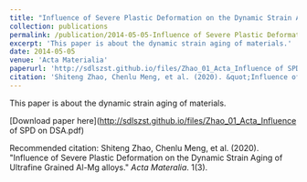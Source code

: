 ```yaml
---
title: "Influence of Severe Plastic Deformation on the Dynamic Strain Aging of Ultrafine Grained Al-Mg alloys"
collection: publications
permalink: /publication/2014-05-05-Influence of Severe Plastic Deformation on the Dynamic Strain Aging of Ultrafine Grained Al-Mg alloys
excerpt: 'This paper is about the dynamic strain aging of materials.'
date: 2014-05-05
venue: 'Acta Materialia'
paperurl: 'http://sdlszst.github.io/files/Zhao_01_Acta_Influence of SPD on DSA.pdf'
citation: 'Shiteng Zhao, Chenlu Meng, et al. (2020). &quot;Influence of Severe Plastic Deformation on the Dynamic Strain Aging of Ultrafine Grained Al-Mg alloys.&quot; <i>Acta Materalia</i>. 1(3).'
---
```

This paper is about the dynamic strain aging of materials.

[Download paper here](http://sdlszst.github.io/files/Zhao_01_Acta_Influence of SPD on DSA.pdf)

Recommended citation: Shiteng Zhao, Chenlu Meng, et al. (2020). "Influence of Severe Plastic Deformation on the Dynamic Strain Aging of Ultrafine Grained Al-Mg alloys." <i>Acta Materalia</i>. 1(3).